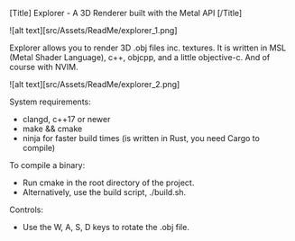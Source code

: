 [Title] Explorer - A 3D Renderer built with the Metal API [/Title]

![alt text][src/Assets/ReadMe/explorer_1.png]

Explorer allows you to render 3D .obj files inc. textures.
It is written in MSL (Metal Shader Language), c++, objcpp, and a little objective-c.
And of course with NVIM.

![alt text][src/Assets/ReadMe/explorer_2.png]

System requirements:
- clangd, c++17 or newer
- make && cmake
- ninja for faster build times (is written in Rust, you need Cargo to compile)

To compile a binary:
- Run cmake in the root directory of the project.
- Alternatively, use the build script, ./build.sh.

Controls:
- Use the W, A, S, D keys to rotate the .obj file.


